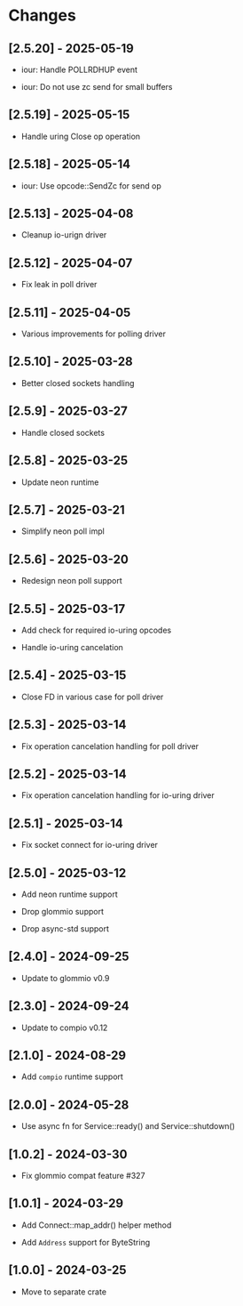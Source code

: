 # Changes

## [2.5.20] - 2025-05-19

* iour: Handle POLLRDHUP event

* iour: Do not use zc send for small buffers

## [2.5.19] - 2025-05-15

* Handle uring Close op operation

## [2.5.18] - 2025-05-14

* iour: Use opcode::SendZc for send op

## [2.5.13] - 2025-04-08

* Cleanup io-urign driver

## [2.5.12] - 2025-04-07

* Fix leak in poll driver

## [2.5.11] - 2025-04-05

* Various improvements for polling driver

## [2.5.10] - 2025-03-28

* Better closed sockets handling

## [2.5.9] - 2025-03-27

* Handle closed sockets

## [2.5.8] - 2025-03-25

* Update neon runtime

## [2.5.7] - 2025-03-21

* Simplify neon poll impl

## [2.5.6] - 2025-03-20

* Redesign neon poll support

## [2.5.5] - 2025-03-17

* Add check for required io-uring opcodes

* Handle io-uring cancelation

## [2.5.4] - 2025-03-15

* Close FD in various case for poll driver

## [2.5.3] - 2025-03-14

* Fix operation cancelation handling for poll driver

## [2.5.2] - 2025-03-14

* Fix operation cancelation handling for io-uring driver

## [2.5.1] - 2025-03-14

* Fix socket connect for io-uring driver

## [2.5.0] - 2025-03-12

* Add neon runtime support

* Drop glommio support

* Drop async-std support

## [2.4.0] - 2024-09-25

* Update to glommio v0.9

## [2.3.0] - 2024-09-24

* Update to compio v0.12

## [2.1.0] - 2024-08-29

* Add `compio` runtime support

## [2.0.0] - 2024-05-28

* Use async fn for Service::ready() and Service::shutdown()

## [1.0.2] - 2024-03-30

* Fix glommio compat feature #327

## [1.0.1] - 2024-03-29

* Add Connect::map_addr() helper method

* Add `Address` support for ByteString

## [1.0.0] - 2024-03-25

* Move to separate crate
